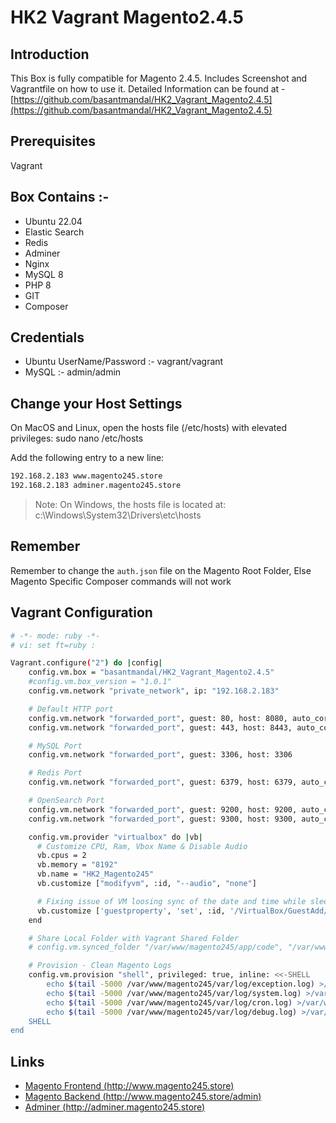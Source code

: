 # HK2 Vagrant Magento2.4.5

## Introduction
This Box is fully compatible for Magento 2.4.5. Includes Screenshot and Vagrantfile on how to use it. Detailed Information can be found at - [https://github.com/basantmandal/HK2_Vagrant_Magento2.4.5](https://github.com/basantmandal/HK2_Vagrant_Magento2.4.5)

## Prerequisites
Vagrant

## Box Contains :- 
- Ubuntu 22.04
- Elastic Search
- Redis
- Adminer
- Nginx
- MySQL 8
- PHP 8
- GIT
- Composer

## Credentials
- Ubuntu UserName/Password :- vagrant/vagrant
- MySQL :- admin/admin

## Change your Host Settings
On MacOS and Linux, open the hosts file (/etc/hosts) with elevated privileges:
sudo nano /etc/hosts

Add the following entry to a new line:

```bash
192.168.2.183 www.magento245.store
192.168.2.183 adminer.magento245.store
```

> Note: On Windows, the hosts file is located at: c:\Windows\System32\Drivers\etc\hosts


## Remember
Remember to change the `auth.json` file on the Magento Root Folder, Else Magento Specific Composer commands will not work

## Vagrant Configuration

```bash
# -*- mode: ruby -*-
# vi: set ft=ruby :

Vagrant.configure("2") do |config|
    config.vm.box = "basantmandal/HK2_Vagrant_Magento2.4.5"
    #config.vm.box_version = "1.0.1"
    config.vm.network "private_network", ip: "192.168.2.183"

    # Default HTTP port
    config.vm.network "forwarded_port", guest: 80, host: 8080, auto_correct: true
    config.vm.network "forwarded_port", guest: 443, host: 8443, auto_correct: true

    # MySQL Port
    config.vm.network "forwarded_port", guest: 3306, host: 3306

    # Redis Port
    config.vm.network "forwarded_port", guest: 6379, host: 6379, auto_correct: true

    # OpenSearch Port
    config.vm.network "forwarded_port", guest: 9200, host: 9200, auto_correct: true
    config.vm.network "forwarded_port", guest: 9300, host: 9300, auto_correct: true

    config.vm.provider "virtualbox" do |vb|
      # Customize CPU, Ram, Vbox Name & Disable Audio
      vb.cpus = 2
      vb.memory = "8192"
      vb.name = "HK2_Magento245"
      vb.customize ["modifyvm", :id, "--audio", "none"]

      # Fixing issue of VM loosing sync of the date and time while sleeping.
      vb.customize ['guestproperty', 'set', :id, '/VirtualBox/GuestAdd/VBoxService/--timesync-set-threshold', 10000]
    end

    # Share Local Folder with Vagrant Shared Folder
    # config.vm.synced_folder "/var/www/magento245/app/code", "/var/www/magento245/app/code", owner: "vagrant", group: "www-data"

    # Provision - Clean Magento Logs
    config.vm.provision "shell", privileged: true, inline: <<-SHELL
        echo $(tail -5000 /var/www/magento245/var/log/exception.log) >/var/www/magento245/var/log/exception.log
        echo $(tail -5000 /var/www/magento245/var/log/system.log) >/var/www/magento245/var/log/system.log
        echo $(tail -5000 /var/www/magento245/var/log/cron.log) >/var/www/magento245/var/log/cron.log
        echo $(tail -5000 /var/www/magento245/var/log/debug.log) >/var/www/magento245/var/log/debug.log
    SHELL
end
```

## Links
- [Magento Frontend (http://www.magento245.store)](http://www.magento245.store)
- [Magento Backend (http://www.magento245.store/admin)](http://www.magento245.store/admin)
- [Adminer (http://adminer.magento245.store)](http://adminer.magento245.store)
